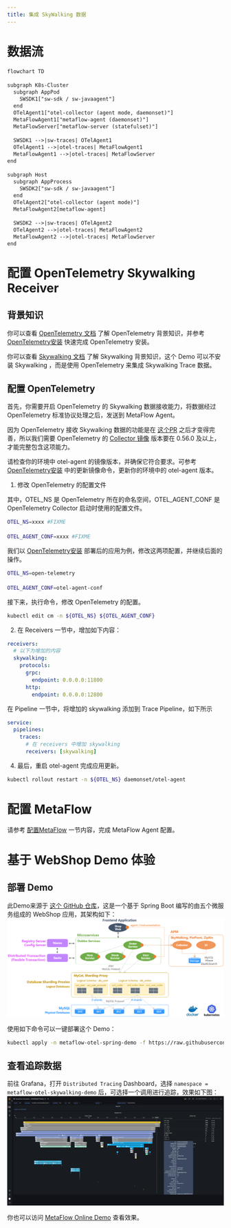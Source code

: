 ```yaml
---
title: 集成 SkyWalking 数据
---
```


# 数据流

```mermaid
flowchart TD

subgraph K8s-Cluster
  subgraph AppPod
    SWSDK1["sw-sdk / sw-javaagent"]
  end
  OTelAgent1["otel-collector (agent mode, daemonset)"]
  MetaFlowAgent1["metaflow-agent (daemonset)"]
  MetaFlowServer["metaflow-server (statefulset)"]

  SWSDK1 -->|sw-traces| OTelAgent1
  OTelAgent1 -->|otel-traces| MetaFlowAgent1
  MetaFlowAgent1 -->|otel-traces| MetaFlowServer
end

subgraph Host
  subgraph AppProcess
    SWSDK2["sw-sdk / sw-javaagent"]
  end
  OTelAgent2["otel-collector (agent mode)"]
  MetaFlowAgent2[metaflow-agent]

  SWSDK2 -->|sw-traces| OTelAgent2
  OTelAgent2 -->|otel-traces| MetaFlowAgent2
  MetaFlowAgent2 -->|otel-traces| MetaFlowServer
end
```

# 配置 OpenTelemetry Skywalking Receiver

## 背景知识

你可以查看 [OpenTelemetry 文档](https://opentelemetry.io/docs/) 了解 OpenTelemetry 背景知识，并参考 [OpenTelemetry安装](../tracing/opentelemetry/#配置-opentelemetry) 快速完成 OpenTelemetry 安装。

你可以查看 [Skywalking 文档](https://skywalking.apache.org/docs/) 了解 Skywalking 背景知识，这个 Demo 可以不安装 Skywalking ，而是使用 OpenTelemetry 来集成 Skywalking Trace 数据。

## 配置 OpenTelemetry

首先，你需要开启 OpenTelemetry 的 Skywalking 数据接收能力，将数据经过 OpenTelemetry 标准协议处理之后，发送到 MetaFlow Agent。

因为 OpenTelemetry 接收 Skywalking 数据的功能是在 [这个PR](https://github.com/open-telemetry/opentelemetry-collector-contrib/pull/11562) 之后才变得完善，所以我们需要 OpenTelemetry 的 [Collector 镜像](https://hub.docker.com/r/otel/opentelemetry-collector-contrib) 版本要在 0.56.0 及以上，才能完整包含这项能力。

请检查你的环境中 otel-agent 的镜像版本，并确保它符合要求。可参考 [OpenTelemetry安装](../tracing/opentelemetry/#配置-otel-agent) 中的更新镜像命令，更新你的环境中的 otel-agent 版本。

1. 修改 OpenTelemetry 的配置文件

其中，OTEL_NS 是 OpenTelemetry 所在的命名空间，OTEL_AGENT_CONF 是 OpenTelemetry Collector 启动时使用的配置文件。

```bash
OTEL_NS=xxxx #FIXME

OTEL_AGENT_CONF=xxxx #FIXME
```

我们以 [OpenTelemetry安装](../tracing/opentelemetry/#配置-opentelemetry) 部署后的应用为例，修改这两项配置，并继续后面的操作。

```bash
OTEL_NS=open-telemetry

OTEL_AGENT_CONF=otel-agent-conf
```

接下来，执行命令，修改 OpenTelemetry 的配置。

```bash
kubectl edit cm -n ${OTEL_NS} ${OTEL_AGENT_CONF}
```

2. 在 Receivers 一节中，增加如下内容：

```yaml
receivers:
  # 以下为增加的内容
  skywalking:
    protocols:
      grpc:
        endpoint: 0.0.0.0:11800
      http:
        endpoint: 0.0.0.0:12800
```

在 Pipeline 一节中，将增加的 skywalking 添加到 Trace Pipeline，如下所示

```yaml
service:
  pipelines:
    traces:
      # 在 receivers 中增加 skywalking
      receivers: [skywalking]
```

4. 最后，重启 otel-agent 完成应用更新。

```bash
kubectl rollout restart -n ${OTEL_NS} daemonset/otel-agent
```

# 配置 MetaFlow

请参考 [配置MetaFlow](../tracing/opentelemetry/#配置-metaflow) 一节内容，完成 MetaFlow Agent 配置。

# 基于 WebShop Demo 体验

## 部署 Demo

此Demo来源于 [这个 GitHub 仓库](https://github.com/liuzhibin-cn/my-demo)，这是一个基于 Spring Boot 编写的由五个微服务组成的 WebShop 应用，其架构如下：
![Sping Boot Demo Architecture](./imgs/spring-boot-webshop-arch.png)

使用如下命令可以一键部署这个 Demo：
```bash
kubectl apply -n metaflow-otel-spring-demo -f https://raw.githubusercontent.com/metaflowys/metaflow-demo/main/metaflow-otel-spring-demo/metaflow-otel-spring-demo.yaml
```

## 查看追踪数据

前往 Grafana，打开 `Distributed Tracing` Dashboard，选择 `namespace = metaflow-otel-skywalking-demo` 后，可选择一个调用进行追踪，效果如下图：
![OTel SkyWalking Demo](./imgs/otel-skywalking-demo.png)

你也可以访问 [MetaFlow Online Demo](https://demo.metaflow.yunshan.net/d/a3x57qenk/distributed-tracing?orgId=1&var-cluster=All&var-namespace=15&var-workload=All&var-vm=All&var-trace_id=*&var-span_id=*&var-request_resource=*&from=now-5m&to=now&from=metaflow-doc) 查看效果。
